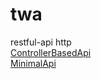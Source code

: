 # twa

restful-api http</br>
[ControllerBasedApi](https://github.com/ickqkicx/twa/blob/restfulAPI/ControllerBasedAPI/Controllers/TodoItemController.cs)</br>
[MinimalApi](https://github.com/ickqkicx/twa/blob/restfulAPI/MinimalAPI/Endpoints/TodosRoutes.cs)</br>
